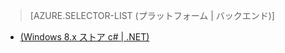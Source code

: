 > [AZURE.SELECTOR-LIST (プラットフォーム | バックエンド)]
- [(Windows 8.x ストア c# | .NET)](../articles/mobile-services-dotnet-backend-windows-store-dotnet-aad-rbac.md)
